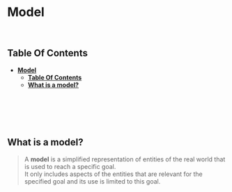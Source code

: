 # **Model**
<br>

## **Table Of Contents**

- [**Model**](#model)
  - [**Table Of Contents**](#table-of-contents)
  - [**What is a model?**](#what-is-a-model)

<br>
<br>
<br>
<br>

## **What is a model?**

> A **model** is a simplified representation of entities of the real world that is used to reach a specific goal.  
> It only includes aspects of the entities that are relevant for the specified goal and its use is limited to this goal.